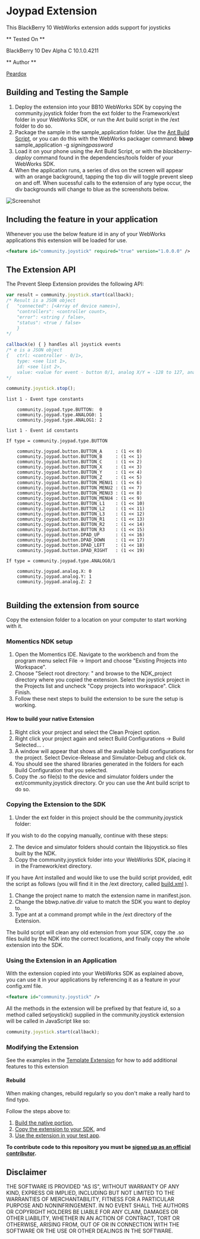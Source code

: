 Joypad Extension
================

This BlackBerry 10 WebWorks extension adds support for joysticks

** Tested On **

BlackBerry 10 Dev Alpha C 10.1.0.4211

** Author **

[Peardox](http://supportforums.blackberry.com/t5/user/viewprofilepage/user-id/325249)

## Building and Testing the Sample

1. Deploy the extension into your BB10 WebWorks SDK by copying the community.joystick folder from the ext folder to the Framework/ext folder in your WebWorks SDK, or run the Ant build script in the /ext folder to do so.
2. Package the sample in the sample\_application folder. Use the [Ant Build Script](https://github.com/blackberry/BB10-WebWorks-Community-Samples/tree/master/Ant-Build-Script), or you can do this with the WebWorks packager command:
	__bbwp__ sample\_application -g _signingpassword_
3. Load it on your phone using the Ant Build Script, or with the _blackberry-deploy_ command found in the dependencies/tools folder of your WebWorks SDK.
4. When the application runs, a series of divs on the screen will appear with an orange background, tapping the top div will toggle prevent sleep on and off. When sucessful calls to the extension of any type occur, the div backgrounds will change to blue as the screenshots below.

![Screenshot](joypad.png)

## Including the feature in your application
Whenever you use the below feature id in any of your WebWorks applications this extension will be loaded for use.
```xml
<feature id="community.joystick" required="true" version="1.0.0.0" />
```

## The Extension API
The Prevent Sleep Extension provides the following API:

```javascript
var result = community.joystick.start(callback);
/* Result is a JSON object
{	"connected": [<Array of device names>], 
	"controllers": <controller count>, 
	"error": <string / false>,
	"status": <true / false>
	}
*/

callback(e) { } handles all joystick events
/* e is a JSON object
{ 	ctrl: <controller - 0/1>,
	type: <see list 1>,
	id: <see list 2>,
	value: <value for event - button 0/1, analog X/Y = -128 to 127, analog Z = 0 to 255>
*/

community.joystick.stop();

```

```
list 1 - Event type constants

	community.joypad.type.BUTTON:  0
	community.joypad.type.ANALOG0: 1
	community.joypad.type.ANALOG1: 2

```

```
list 1 - Event id constants

If type = community.joypad.type.BUTTON

	community.joypad.button.BUTTON_A     : (1 << 0)
	community.joypad.button.BUTTON_B     : (1 << 1)
	community.joypad.button.BUTTON_C     : (1 << 2)
	community.joypad.button.BUTTON_X     : (1 << 3)
	community.joypad.button.BUTTON_Y     : (1 << 4)
	community.joypad.button.BUTTON_Z     : (1 << 5)
	community.joypad.button.BUTTON_MENU1 : (1 << 6)
	community.joypad.button.BUTTON_MENU2 : (1 << 7)
	community.joypad.button.BUTTON_MENU3 : (1 << 8)
	community.joypad.button.BUTTON_MENU4 : (1 << 9)
	community.joypad.button.BUTTON_L1	 : (1 << 10)
	community.joypad.button.BUTTON_L2	 : (1 << 11)
	community.joypad.button.BUTTON_L3	 : (1 << 12)
	community.joypad.button.BUTTON_R1	 : (1 << 13)
	community.joypad.button.BUTTON_R2	 : (1 << 14)
	community.joypad.button.BUTTON_R3	 : (1 << 15)
	community.joypad.button.DPAD_UP      : (1 << 16)
	community.joypad.button.DPAD_DOWN    : (1 << 17)
	community.joypad.button.DPAD_LEFT    : (1 << 18)
	community.joypad.button.DPAD_RIGHT   : (1 << 19)

If type = community.joypad.type.ANALOG0/1

	community.joypad.analog.X: 0
	community.joypad.analog.Y: 1
	community.joypad.analog.Z: 2
	
```

## Building the extension from source

Copy the extension folder to a location on your computer to start working with it.

### Momentics NDK setup

1. Open the Momentics IDE. Navigate to the workbench and from the program menu
select File -> Import and choose "Existing Projects into Workspace".
2. Choose "Select root directory: " and browse to the NDK_project directory where you copied the extension. Select the joystick project in the Projects list and uncheck "Copy projects into workspace". Click Finish.
3. Follow these next steps to build the extension to be sure the setup is working.

#### How to build your native Extension</a>

1. Right click your project and select the Clean Project option.
2. Right click your project again and select Build Configurations -> Build Selected... .
3. A window will appear that shows all the available build configurations
for the project. Select Device-Release and Simulator-Debug and click ok.
4. You should see the shared libraries generated in the folders for each Build Configuration that you selected.
5. Copy the .so file(s) to the device and simulator folders under the ext/community.joystick directory. Or you can use the Ant build script to do so.

### Copying the Extension to the SDK</a>

1. Under the ext folder in this project should be the community.joystick folder:

If you wish to do the copying manually, continue with these steps:

2. The device and simulator folders should contain the libjoystick.so files built by the NDK.
3. Copy the community.joystick folder into your WebWorks SDK, placing it in the Framework/ext directory.

If you have Ant installed and would like to use the build script provided, edit the script as follows (you will find it in the /ext directory, called [build.xml](https://github.com/blackberry/WebWorks-Community-APIs/tree/master/BB10/joystick/ext/build.xml) ).

1. Change the project name to match the extension name in manifest.json.
2. Change the bbwp.native.dir value to match the SDK you want to deploy to.
3. Type ant at a command prompt while in the /ext directory of the Extension. 

The build script will clean any old extension from your SDK, copy the .so files build by the NDK into the correct locations, and finally copy the whole extension into the SDK.

### Using the Extension in an Application</a>

With the extension copied into your WebWorks SDK as explained above, you can use it in your applications by referencing it as a feature in your config.xml file. 

```xml
<feature id="community.joystick" />
```

All the methods in the extension will be prefixed by that feature id, so a method called setjoystick() supplied in the community.joystick extension will be called in JavaScript like so:

```javascript
community.joystick.start(callback);
```

### Modifying the Extension

See the examples in the [Template Extension](https://github.com/blackberry/WebWorks-Community-APIs/blob/master/BB10/Template) for how to add additional features to this extension

#### Rebuild 
When making changes, rebuild regularly so you don't make a really hard to find typo.

Follow the steps above to:
1. [Build the native portion](#how-to-build-your-native-extension),
2. [Copy the extension to your SDK](#copying-the-extension-to-the-sdk), and
3. [Use the extension in your test app](#using-the-extension-in-an-application).


**To contribute code to this repository you must be [signed up as an official contributor](http://blackberry.github.com/howToContribute.html).**

## Disclaimer

THE SOFTWARE IS PROVIDED "AS IS", WITHOUT WARRANTY OF ANY KIND, EXPRESS OR IMPLIED, INCLUDING BUT NOT LIMITED TO THE WARRANTIES OF MERCHANTABILITY, FITNESS FOR A PARTICULAR PURPOSE AND NONINFRINGEMENT. IN NO EVENT SHALL THE AUTHORS OR COPYRIGHT HOLDERS BE LIABLE FOR ANY CLAIM, DAMAGES OR OTHER LIABILITY, WHETHER IN AN ACTION OF CONTRACT, TORT OR OTHERWISE, ARISING FROM, OUT OF OR IN CONNECTION WITH THE SOFTWARE OR THE USE OR OTHER DEALINGS IN THE SOFTWARE.